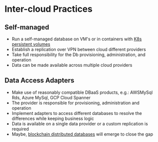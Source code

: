 # Inter-cloud Practices

## Self-managed

* Run a self-managed database on VM's or in containers with [K8s persistent volumes](https://kubernetes.io/docs/concepts/storage/persistent-volumes/)
* Establish a replication over VPN between cloud different providers
* Take full responsibility for the Db provisioning, administration, and operation
* Data can be made available across multiple cloud providers

## Data Access Adapters

* Make use of reasonably compatible DBaaS products, e.g.: AWSMySql Rds, Azure MySql, GCP Cloud Spanner
* The provider is responsible for provisioning, administration and operation
* Implement adapters to access different databases to resolve the differences while keeping business logic
* Data is available on a single data provider or a custom replication is required
* Maybe, [blockchain distributed databases](https://www.bigchaindb.com/features/) will emerge to close the gap

